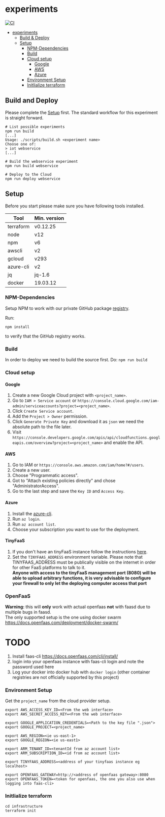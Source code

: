 # experiments

[![CI](https://github.com/FaaSterMetrics/experiments/workflows/CI/badge.svg)](https://github.com/FaaSterMetrics/experiments/actions?query=workflow%3ACI+branch%3Amaster)

- [experiments](#experiments)
  - [Build & Deploy](#build-and-deploy)
  - [Setup](#setup)
    - [NPM-Dependencies](#npm-dependencies)
    - [Build](#build)
    - [Cloud setup](#cloud-setup)
      - [Google](#google)
      - [AWS](#aws)
      - [Azure](#azure)
    - [Environment Setup](#environment-setup)
    - [Initlialize terraform](#initlialize-terraform)

## Build and Deploy

Please complete the [Setup](#setup) first.
The standard workflow for this experiment is straight forward.

```shell
# List possible experiments
npm run build
[...]
Usage: ./scripts/build.sh <experiment name>
Choose one of:
> iot webservice
[...]

# Build the webservice experiment
npm run build webservice

# Deploy to the Cloud
npm run deploy webservice
```

## Setup

Before you start please make sure you have following tools installed.

| Tool      | Min. version |
| --------- | ------------ |
| terraform | v0.12.25     |
| node      | v12          |
| npm       | v6           |
| awscli    | v2           |
| gcloud    | v293         |
| azure-cli | v2           |
| jq        | jq-1.6       |
| docker    | 19.03.12     |

### NPM-Dependencies

Setup NPM to work with our private GitHub package [registry](https://help.github.com/en/packages/using-github-packages-with-your-projects-ecosystem/configuring-npm-for-use-with-github-packages).

Run:

```shell
npm install
```

to verify that the GitHub registry works.

### Build

In order to deploy we need to build the source first. Do: `npm run build`

### Cloud setup

#### Google

1. Create a new Google Cloud project with `<project_name>`.
2. Go to `IAM > Service account` or `https://console.cloud.google.com/iam-admin/serviceaccounts?project=<project_name>`.
3. Click `Create Service account`.
4. Add the `Project > Owner` permission.
5. Click `Generate Private Key` and download it as `json` we need the absolute path to the file later.
6. Visit `https://console.developers.google.com/apis/api/cloudfunctions.googleapis.com/overview?project=<project_name>` and enable the API.

#### AWS

1. Go to IAM or `https://console.aws.amazon.com/iam/home?#/users`.
2. Create a new user.
3. Choose "Programmatic access".
4. Got to "Attach existing policies directly" and chose "AdministratorAccess".
5. Go to the last step and save the `Key ID` and `Access Key`.

#### Azure

1. Install the [azure-cli](https://docs.microsoft.com/en-us/cli/azure/install-azure-cli?view=azure-cli-latest).
2. Run `az login`.
3. Run `az account list`.
4. Choose your subscription you want to use for the deployment.

#### TinyFaaS

1. If you don't have an tinyFaaS instance follow the instructions [here](https://github.com/FaaSterMetrics/tinyFaaS).
2. Set the `TINYFAAS_ADDRESS` environment variable. Please note that TINYFAAS_ADDRESS must be publically visible on the internet in order for other FaaS platforms to talk to it.  
   **Anyone with access to the tinyFaaS management port (8080) will be able to upload arbitrary functions, it is very advisable to configure your firewall to only let the deploying computer access that port**

### OpenFaaS

**Warning:** this will **only** work with actual openfaas **not** with faasd due to multiple bugs in faasd.  
The only supported setup is the one using docker swarm https://docs.openfaas.com/deployment/docker-swarm/  


# TODO

1. Install faas-cli https://docs.openfaas.com/cli/install/
2. login into your openfaas instance with faas-cli login and note the password used here
2. Log your docker into docker hub with `docker login` (other container registries are not officially supported by this project)


### Environment Setup

Get the `project_name` from the cloud provider setup.

```shell
export AWS_ACCESS_KEY_ID=<From the web interface>
export AWS_SECRET_ACCESS_KEY=<From the web interface>

export GOOGLE_APPLICATION_CREDENTIALS=<Path to the key file ".json">
export GOOGLE_PROJECT=<project_name>

export AWS_REGION=<ie us-east-1>
export GOOGLE_REGION=<ie us-east1>

export ARM_TENANT_ID=<tenantId from az account list>
export ARM_SUBSCRIPTION_ID=<id from az account list>

export TINYFAAS_ADDRESS=<address of your tinyfaas instance eg localhost>

export OPENFAAS_GATEWAY=http://<address of openfaas gateway>:8080
export OPENFAAS_TOKEN=<token for openfaas, the one you also use when logging into faas-cli>
```

### Initlialize terraform

```shell
cd infrastructure
terraform init
```
